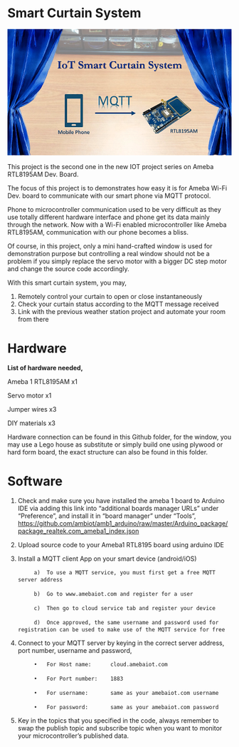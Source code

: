 # Smart Curtain System
![screenshot](logo_smartCurtain.png)

This project is the second one in the new IOT project series on Ameba RTL8195AM Dev. Board.

The focus of this project is to demonstrates how easy it is for Ameba Wi-Fi Dev. board to communicate with our smart phone via MQTT protocol. 

Phone to microcontroller communication used to be very difficult as they use totally different hardware interface and phone get its data mainly through the network. Now with a Wi-Fi enabled microcontroller like Ameba RTL8195AM, communication with our phone becomes a bliss. 

Of course, in this project, only a mini hand-crafted window is used for demonstration purpose but controlling a real window should not be a problem if you simply replace the servo motor with a bigger DC step motor and change the source code accordingly. 

With this smart curtain system, you may,
1.	Remotely control your curtain to open or close instantaneously
2.	Check your curtain status according to the MQTT message received 
3.	Link with the previous weather station project and automate your room from there

# Hardware
**List of hardware needed,**

Ameba 1 RTL8195AM        x1

Servo motor		 x1

Jumper wires         	 x3

DIY materials            x3


Hardware connection can be found in this Github folder, for the window, you may use a Lego house as substitute or simply build one using plywood or hard form board, the exact structure can also be found in this folder.


# Software

1. Check and make sure you have installed the ameba 1 board to Arduino IDE via adding this link into “additional boards manager URLs” under “Preference”, and install it in “board manager” under “Tools”,
https://github.com/ambiot/amb1_arduino/raw/master/Arduino_package/package_realtek.com_ameba1_index.json

2. Upload source code to your Ameba1 RTL8195 board using arduino IDE
3. Install a MQTT client App on your smart device (android/iOS)

            a)	To use a MQTT service, you must first get a free MQTT server address
    
            b)	Go to www.amebaiot.com and register for a user
    
            c)	Then go to cloud service tab and register your device
    
            d)	Once approved, the same username and password used for registration can be used to make use of the MQTT service for free
    
4. Connect to your MQTT server by keying in the correct server address, port number, username and password,

            •	For Host name: 		cloud.amebaiot.com
    
            •	For Port number: 	1883
    
            •	For username:		same as your amebaiot.com username
    
            •	For password: 		same as your amebaiot.com password
    
    
5. Key in the topics that you specified in the code, always remember to swap the publish topic and subscribe topic when you want to monitor your microcontroller’s published data.
